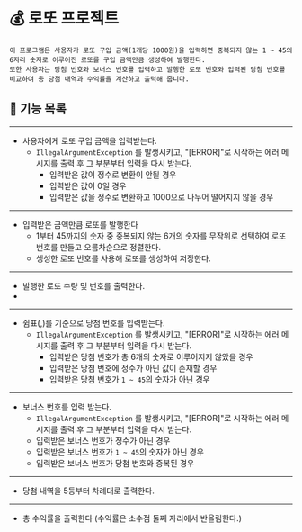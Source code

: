 # 💰 로또 프로젝트
```
이 프로그램은 사용자가 로또 구입 금액(1개당 1000원)을 입력하면 중복되지 않는 1 ~ 45의 6자리 숫자로 이루어진 로또를 구입 금액만큼 생성하여 발행한다.
또한 사용자는 당첨 번호와 보너스 번호를 입력하고 발행한 로또 번호와 입력된 당첨 번호를 비교하여 총 당첨 내역과 수익률을 계산하고 출력해 줍니다.
```

## 📝 기능 목록

---

- 사용자에게 로또 구입 금액을 입력받는다.
  - `IllegalArgumentException` 를 발생시키고, "[ERROR]"로 시작하는 에러 메시지를 출력 후 그 부분부터 입력을 다시 받는다.
    - 입력받은 값이 정수로 변환이 안될 경우
    - 입력받은 값이 0일 경우
    - 입력받은 값을 정수로 변환하고 1000으로 나누어 떨어지지 않을 경우
---

- 입력받은 금액만큼 로또를 발행한다
  - 1부터 45까지의 숫자 중 중복되지 않는 6개의 숫자를 무작위로 선택하여 로또 번호를 만들고 오름차순으로 정렬한다.
  - 생성한 로또 번호를 사용해 로또를 생성하여 저장한다.

---
- 발행한 로또 수량 및 번호를 출력한다.
- 
---
- 쉼표(,)를 기준으로 당첨 번호를 입력받는다. 
  - `IllegalArgumentException` 를 발생시키고, "[ERROR]"로 시작하는 에러 메시지를 출력 후 그 부분부터 입력을 다시 받는다.
    - 입력받은 당첨 번호가 총 6개의 숫자로 이루어지지 않았을 경우
    - 입력받은 당첨 번호에 정수가 아닌 값이 존재할 경우
    - 입력받은 당첨 번호가 `1 ~ 45`의 숫자가 아닌 경우
---
- 보너스 번호를 입력 받는다.
  - `IllegalArgumentException` 를 발생시키고, "[ERROR]"로 시작하는 에러 메시지를 출력 후 그 부분부터 입력을 다시 받는다.
  - 입력받은 보너스 번호가 정수가 아닌 경우
  - 입력받은 보너스 번호가 `1 ~ 45`의 숫자가 아닌 경우
  - 입력받은 보너스 번호가 당첨 번호와 중복된 경우
---
- 당첨 내역을 5등부터 차례대로 출력한다.
---
- 총 수익률을 출력한다 (수익률은 소수점 둘째 자리에서 반올림한다.) 